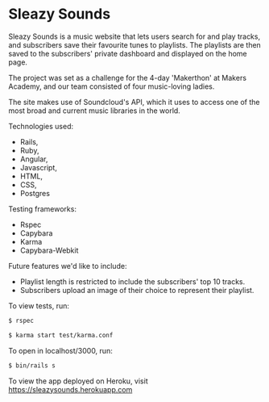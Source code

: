 # Sleazy Sounds

Sleazy Sounds is a music website that lets users search for and play tracks, and subscribers save their favourite tunes to playlists. The playlists are then saved to the subscribers' private dashboard and displayed on the home page.

The project was set as a challenge for the 4-day 'Makerthon' at Makers Academy, and our team consisted of four music-loving ladies.

The site makes use of Soundcloud's API, which it uses to access one of the most broad and current music libraries in the world.

Technologies used:
- Rails,
- Ruby,
- Angular,
- Javascript,
- HTML,
- CSS,
- Postgres 

Testing frameworks:
- Rspec
- Capybara
- Karma
- Capybara-Webkit

Future features we'd like to include:
- Playlist length is restricted to include the subscribers' top 10 tracks.
- Subscribers upload an image of their choice to represent their playlist.

To view tests, run:

```sh
$ rspec
```

```sh
$ karma start test/karma.conf
```

To open in localhost/3000, run:

```sh
$ bin/rails s
```

To view the app deployed on Heroku, visit https://sleazysounds.herokuapp.com
